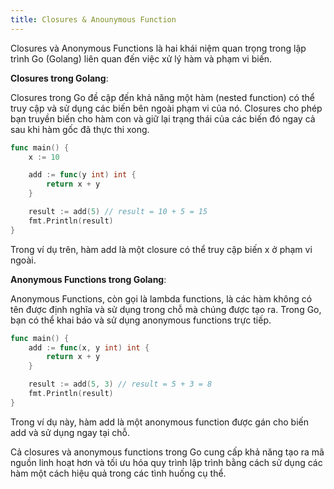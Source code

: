 ```yaml
---
title: Closures & Anounymous Function
---
```


Closures và Anonymous Functions là hai khái niệm quan trọng trong lập trình Go (Golang) liên quan đến việc xử lý hàm và phạm vi biến.

**Closures trong Golang**:

Closures trong Go đề cập đến khả năng một hàm (nested function) có thể truy cập và sử dụng các biến bên ngoài phạm vi của nó. Closures cho phép bạn truyền biến cho hàm con và giữ lại trạng thái của các biến đó ngay cả sau khi hàm gốc đã thực thi xong.

```go
func main() {
    x := 10

    add := func(y int) int {
        return x + y
    }

    result := add(5) // result = 10 + 5 = 15
    fmt.Println(result)
}
```

Trong ví dụ trên, hàm add là một closure có thể truy cập biến x ở phạm vi ngoài.

**Anonymous Functions trong Golang**:

Anonymous Functions, còn gọi là lambda functions, là các hàm không có tên được định nghĩa và sử dụng trong chỗ mà chúng được tạo ra. Trong Go, bạn có thể khai báo và sử dụng anonymous functions trực tiếp.

```go
func main() {
    add := func(x, y int) int {
        return x + y
    }

    result := add(5, 3) // result = 5 + 3 = 8
    fmt.Println(result)
}
```

Trong ví dụ này, hàm add là một anonymous function được gán cho biến add và sử dụng ngay tại chỗ.

Cả closures và anonymous functions trong Go cung cấp khả năng tạo ra mã nguồn linh hoạt hơn và tối ưu hóa quy trình lập trình bằng cách sử dụng các hàm một cách hiệu quả trong các tình huống cụ thể.
